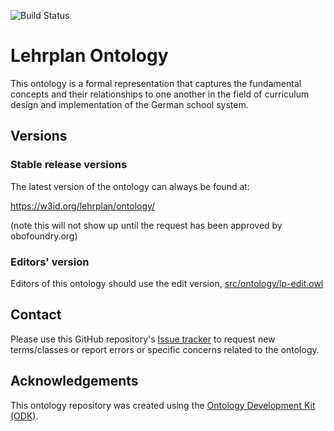 
![Build Status](https://github.com/dini-ag-kim/school-curriculum-pg/actions/workflows/qc.yml/badge.svg)
# Lehrplan Ontology

This ontology is a formal representation that captures the fundamental concepts and their relationships to one another in the field of curriculum design and implementation of the German school system.

## Versions

### Stable release versions

The latest version of the ontology can always be found at:

https://w3id.org/lehrplan/ontology/

(note this will not show up until the request has been approved by obofoundry.org)

### Editors' version

Editors of this ontology should use the edit version, [src/ontology/lp-edit.owl](src/ontology/lp-edit.owl)

## Contact

Please use this GitHub repository's [Issue tracker](https://github.com/dini-ag-kim/school-curriculum-pg/issues) to request new terms/classes or report errors or specific concerns related to the ontology.

## Acknowledgements

This ontology repository was created using the [Ontology Development Kit (ODK)](https://github.com/INCATools/ontology-development-kit).